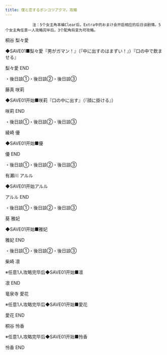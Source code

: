 ```yaml
---
title: 僕と恋するポンコツアクマ。攻略
---
```


                注：5个女主角本编Clear后，Extra中的おまけ会开启相应的后日谈剧情。5个女主角任意一人攻略完毕后，3个配角将变为可攻略。

桐谷 梨々愛

◆SAVE01■梨々愛『男がガマン！』（『中に出すのはまずい！』）『口の中で飲ませる』

梨々愛 END

・後日談①・後日談②・後日談③

藤真 咲莉

◆SAVE01开始■咲莉『口の中に出す』（『顔に掛ける』）

咲莉 END

・後日談①・後日談②・後日談③

綾崎 優

◆SAVE01开始■優

優 END

・後日談①・後日談②・後日談③

有瀬川 アルル

◆SAVE01开始アルル

アルル END

・後日談①・後日談②・後日談③

葵 雅妃

◆SAVE01开始■雅妃

雅妃 END

・後日談①・後日談②・後日談③

柴崎 凛

※任意1人攻略完毕后◆SAVE01开始■凛

凛 END

竜泉寺 愛花

※任意1人攻略完毕后◆SAVE01开始■愛花

愛花 END

桐谷 怜香

※任意1人攻略完毕后◆SAVE01开始■怜香

怜香 END
              
